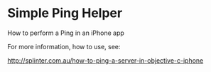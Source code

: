 Simple Ping Helper
==================

How to perform a Ping in an iPhone app

For more information, how to use, see:

http://splinter.com.au/how-to-ping-a-server-in-objective-c-iphone
